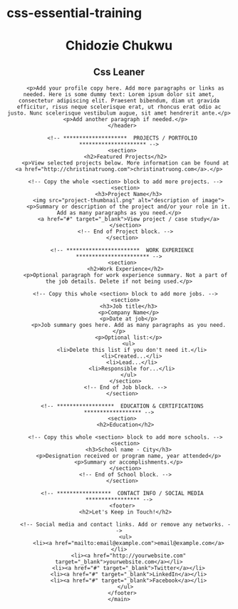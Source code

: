 # css-essential-training
<!DOCTYPE html>
<html lang="en">
  <head>
    <meta charset="UTF-8">
    <meta name="viewport" content="width=device-width, initial-scale=1.0">
    <title>My Resume</title>
  </head>
  <body>
    <main>
      <!-- ***********************  ABOUT / PROFILE  *********************** -->
      <header>
        <h1>Chidozie Chukwu </h1>
        <h2>Css Leaner</h2>

        <p>Add your profile copy here. Add more paragraphs or links as needed. Here is some dummy text: Lorem ipsum dolor sit amet, consectetur adipiscing elit. Praesent bibendum, diam ut gravida efficitur, risus neque scelerisque erat, ut rhoncus erat odio ac justo. Nunc scelerisque vestibulum augue, sit amet hendrerit ante.</p>
        <p>Add another paragraph if needed.</p>
      </header>

      <!-- ********************  PROJECTS / PORTFOLIO  ********************* -->
      <section>
        <h2>Featured Projects</h2>
        <p>View selected projects below. More information can be found at <a href="http://christinatruong.com">christinatruong.com</a>.</p>

        <!-- Copy the whole <section> block to add more projects. -->
        <section>
          <h3>Project Name</h3>
          <img src="project-thumbnail.png" alt="description of image">
          <p>Summary or description of the project and/or your role in it. Add as many paragraphs as you need.</p>
          <a href="#" target="_blank">View project / case study</a>
        </section>
        <!-- End of Project block. -->
      </section>

      <!-- ***********************  WORK EXPERIENCE  *********************** -->
      <section>
        <h2>Work Experience</h2>
        <p>Optional paragraph for work experience summary. Not a part of the job details. Delete if not being used.</p>

        <!-- Copy this whole <section> block to add more jobs. -->
        <section>
          <h3>Job title</h3>
          <p>Company Name</p>
          <p>Date at job</p>
          <p>Job summary goes here. Add as many paragraphs as you need.</p>
          <p>Optional list:</p>
          <ul>
            <li>Delete this list if you don't need it.</li>
            <li>Created...</li>
            <li>Lead...</li>
            <li>Responsible for...</li>
          </ul>
        </section>
        <!-- End of Job block. -->
      </section>

      <!-- ******************  EDUCATION & CERTIFICATIONS ****************** -->
      <section>
        <h2>Education</h2>

        <!-- Copy this whole <section> block to add more schools. -->
        <section>
          <h3>School name - City</h3>
          <p>Designation received or program name, year attended</p>
          <p>Summary or accomplishments.</p>
        </section>
        <!-- End of School block. -->
      </section>

      <!-- *****************  CONTACT INFO / SOCIAL MEDIA  ***************** -->
      <footer>
        <h2>Let's Keep in Touch!</h2>

        <!-- Social media and contact links. Add or remove any networks. -->
        <ul>
          <li><a href="mailto:email@example.com">email@example.com</a></li>
          <li><a href="http://yourwebsite.com" target="_blank">yourwebsite.com</a></li>
          <li><a href="#" target="_blank">Twitter</a></li>
          <li><a href="#" target="_blank">LinkedIn</a></li>
          <li><a href="#" target="_blank">Facebook</a></li>
        </ul>
      </footer>
    </main>
  </body>
</html>
